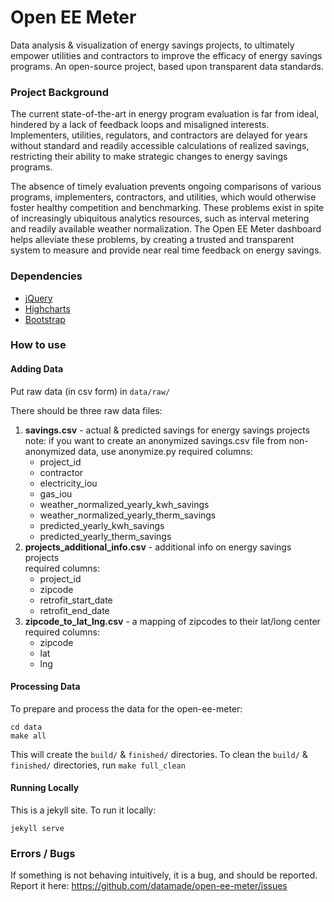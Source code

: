 Open EE Meter
========
Data analysis & visualization of energy savings projects, to ultimately empower utilities and contractors to improve the efficacy of energy savings programs. An open-source project, based upon transparent data standards.

### Project Background

The current state-of-the-art in energy program evaluation is far from ideal, hindered by a lack of feedback loops and misaligned interests. Implementers, utilities, regulators, and contractors are delayed for years without standard and readily accessible calculations of realized savings, restricting their ability to make strategic changes to energy savings programs.

The absence of timely evaluation prevents ongoing comparisons of various programs, implementers, contractors, and utilities, which would otherwise foster healthy competition and benchmarking. These problems exist in spite of increasingly ubiquitous analytics resources, such as interval metering and readily available weather normalization. The Open EE Meter dashboard helps alleviate these problems, by creating a trusted and transparent system to measure and provide near real time feedback on energy savings.

### Dependencies

- [jQuery](http://jquery.com)
- [Highcharts](http://www.highcharts.com/)
- [Bootstrap](http://getbootstrap.com/)

### How to use

#### Adding Data
Put raw data (in csv form) in ```data/raw/```

There should be three raw data files:

1. **savings.csv** - actual & predicted savings for energy savings projects  
     note: if you want to create an anonymized savings.csv file from non-anonymized data, use anonymize.py
     required columns:  
     - project_id
     - contractor
     - electricity_iou
     - gas_iou
     - weather\_normalized\_yearly\_kwh\_savings
     - weather\_normalized\_yearly\_therm\_savings
     - predicted\_yearly\_kwh\_savings
     - predicted\_yearly\_therm\_savings
2. **projects\_additional\_info.csv** - additional info on energy savings projects    
     required columns:  
     - project_id
     - zipcode
     - retrofit\_start\_date
     - retrofit\_end\_date
3. **zipcode\_to\_lat\_lng.csv** - a mapping of zipcodes to their lat/long center    
     required columns:  
     - zipcode
     - lat
     - lng  

#### Processing Data
To prepare and process the data for the open-ee-meter:
```
cd data
make all
```
This will create the ```build/``` & ```finished/``` directories. To clean the ```build/``` & ```finished/``` directories, run ```make full_clean```

#### Running Locally
This is a jekyll site. To run it locally:
```
jekyll serve
```

### Errors / Bugs

If something is not behaving intuitively, it is a bug, and should be reported.
Report it here: https://github.com/datamade/open-ee-meter/issues
